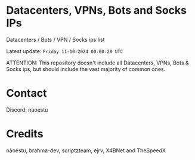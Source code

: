 # Datacenters, VPNs, Bots and Socks IPs
 
Datacenters / Bots / VPN / Socks ips list

Latest update: `Friday 11-10-2024 00:00:28 UTC` 

ATTENTION: This repository doesn't include all Datacenters, VPNs, Bots & Socks ips, 
but should include the vast majority of common ones.

# Contact
Discord: naoestu

# Credits
nãoéstu, brahma-dev, scriptzteam, ejrv, X4BNet and TheSpeedX
